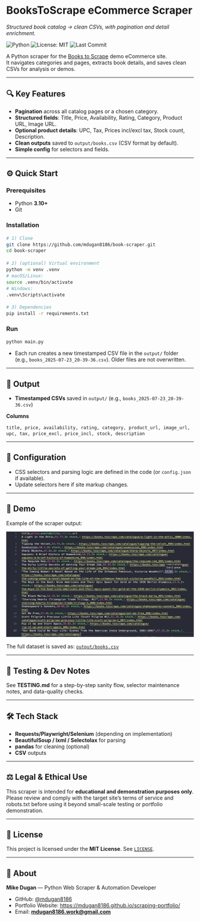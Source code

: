 # BooksToScrape eCommerce Scraper

_Structured book catalog → clean CSVs, with pagination and detail enrichment._

![Python](https://img.shields.io/badge/python-3.10%2B-blue)
![License: MIT](https://img.shields.io/badge/License-MIT-green.svg)
![Last Commit](https://img.shields.io/github/last-commit/mdugan8186/book-scraper)

A Python scraper for the [Books to Scrape](https://books.toscrape.com) demo eCommerce site.  
It navigates categories and pages, extracts book details, and saves clean CSVs for analysis or demos.

---

## 🔍 Key Features

- **Pagination** across all catalog pages or a chosen category.
- **Structured fields**: Title, Price, Availability, Rating, Category, Product URL, Image URL.
- **Optional product details**: UPC, Tax, Prices incl/excl tax, Stock count, Description.
- **Clean outputs** saved to `output/books.csv` (CSV format by default).
- **Simple config** for selectors and fields.

---

## ⚙️ Quick Start

### Prerequisites

- Python **3.10+**
- Git

### Installation

```bash
# 1) Clone
git clone https://github.com/mdugan8186/book-scraper.git
cd book-scraper

# 2) (optional) Virtual environment
python -m venv .venv
# macOS/Linux:
source .venv/bin/activate
# Windows:
.venv\Scripts\activate

# 3) Dependencies
pip install -r requirements.txt
```

### Run

```bash
python main.py
```

- Each run creates a new timestamped CSV file in the `output/` folder  
  (e.g., `books_2025-07-23_20-39-36.csv`). Older files are not overwritten.

---

## 📁 Output

- **Timestamped CSVs** saved in `output/` (e.g., `books_2025-07-23_20-39-36.csv`)

**Columns**

```
title, price, availability, rating, category, product_url, image_url, upc, tax, price_excl, price_incl, stock, description
```

---

## 🧩 Configuration

- CSS selectors and parsing logic are defined in the code (or `config.json` if available).
- Update selectors here if site markup changes.

---

## 🎥 Demo

Example of the scraper output:

![BooksToScrape Output](media/bookstoscrape-scraper.png)

The full dataset is saved as: [`output/books.csv`](output/books_2025-07-23_20-39-36.csv)

---

## 🧪 Testing & Dev Notes

See **TESTING.md** for a step-by-step sanity flow, selector maintenance notes, and data-quality checks.

---

## 🛠️ Tech Stack

- **Requests/Playwright/Selenium** (depending on implementation)
- **BeautifulSoup / lxml / Selectolax** for parsing
- **pandas** for cleaning (optional)
- **CSV** outputs

---

## ⚖️ Legal & Ethical Use

This scraper is intended for **educational and demonstration purposes only**.  
Please review and comply with the target site’s terms of service and robots.txt before using it beyond small-scale testing or portfolio demonstration.

---

## 📄 License

This project is licensed under the **MIT License**. See [`LICENSE`](./LICENSE).

---

## 👤 About

**Mike Dugan** — Python Web Scraper & Automation Developer

- GitHub: [@mdugan8186](https://github.com/mdugan8186)
- Portfolio Website: https://mdugan8186.github.io/scraping-portfolio/
- Email: **mdugan8186.work@gmail.com**
